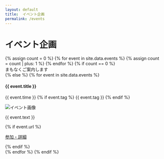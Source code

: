 ```yaml
---
layout: default
title:  イベント企画
permalink: /events
---
```


<div class="container mt-5">
  <div class="row">
    <div class="col-md-6 offset-md-3 col-12">
      <h1>イベント企画</h1>
    </div>
  </div>
  <div class="air"></div>
  <div class="row text-left">
    {% assign count = 0 %}
    {% for event in site.data.events %}
    {% assign count = count | plus: 1 %}
    {% endfor %}
    {% if count == 0 %}
      <div class="col-12 text-center">
        <div class='wait-for-a-moment'>まもなくご案内します</div>
    {% else %}
      {% for event in site.data.events %}
      <div class="col-md-6 col-12 p-3" id="{{ event.title }}">
        <h4 class="ws-title">{{ event.title }}</h4>
        <p>
          {{ event.time }}
          {% if event.tag %}
          <span class="badge badge-ws">{{ event.tag }}</span>
          {% endif %}
        </p>
        <img src="img/{{ site.year }}/event/{{ event.img }}" class="w-100" alt="イベント画像">
        <p>{{ event.text }}</p>
        {% if event.url %}
        <p class="text-left"><a class="btn btn-main session_btn" href="{{ site.url }}/{{ event.url}}">参加・詳細</a></p>
        {% endif %}
      </div>
      {% endfor %}
    {% endif %}
  </div>
</div>
